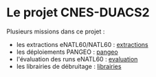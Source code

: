 # Le projet CNES-DUACS2


Plusieurs missions dans ce projet :

  - les extractions eNATL60/NATL60 : [extractions](extractions.md)
  - les déploiements PANGEO : [pangeo](pangeo.md)
  - l'évaluation des runs eNATL60 : [evaluation](evaluation-eNATL60.md)
  - les librairies de débruitage : [librairies](lib-debruitage.md)

